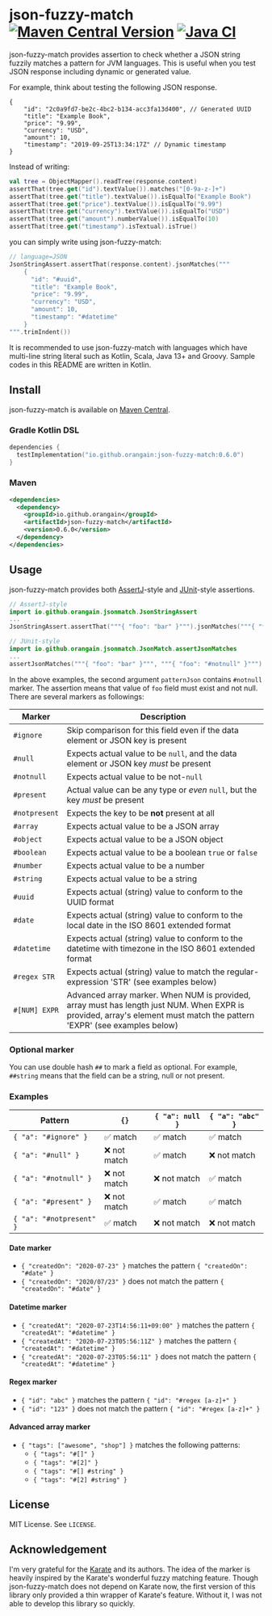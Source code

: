 # json-fuzzy-match [![Maven Central Version](https://img.shields.io/maven-central/v/io.github.orangain/json-fuzzy-match)](https://central.sonatype.com/artifact/io.github.orangain/json-fuzzy-match) [![Java CI](https://github.com/orangain/json-fuzzy-match/workflows/Java%20CI/badge.svg)](https://github.com/orangain/json-fuzzy-match/actions?query=workflow%3A%22Java+CI%22)

json-fuzzy-match provides assertion to check whether a JSON string fuzzily matches a pattern for JVM languages.
This is useful when you test JSON response including dynamic or generated value.

For example, think about testing the following JSON response.

```json5
{
    "id": "2c0a9fd7-be2c-4bc2-b134-acc3fa13d400", // Generated UUID
    "title": "Example Book",
    "price": "9.99",
    "currency": "USD",
    "amount": 10,
    "timestamp": "2019-09-25T13:34:17Z" // Dynamic timestamp
}
```

Instead of writing:

```kt
val tree = ObjectMapper().readTree(response.content)
assertThat(tree.get("id").textValue()).matches("[0-9a-z-]+")
assertThat(tree.get("title").textValue()).isEqualTo("Example Book")
assertThat(tree.get("price").textValue()).isEqualTo("9.99")
assertThat(tree.get("currency").textValue()).isEqualTo("USD")
assertThat(tree.get("amount").numberValue()).isEqualTo(10)
assertThat(tree.get("timestamp").isTextual).isTrue()
```

you can simply write using json-fuzzy-match:

```kt
// language=JSON
JsonStringAssert.assertThat(response.content).jsonMatches("""
    {
      "id": "#uuid",
      "title": "Example Book",
      "price": "9.99",
      "currency": "USD",
      "amount": 10,
      "timestamp": "#datetime"
    }
""".trimIndent())
```

It is recommended to use json-fuzzy-match with languages which have multi-line string literal such as Kotlin, Scala, Java 13+ and Groovy.
Sample codes in this README are written in Kotlin.

## Install

json-fuzzy-match is available on [Maven Central](https://central.sonatype.com/artifact/io.github.orangain/json-fuzzy-match).

### Gradle Kotlin DSL

```kts
dependencies {
  testImplementation("io.github.orangain:json-fuzzy-match:0.6.0")
}
```

### Maven

```xml
<dependencies>
  <dependency>
    <groupId>io.github.orangain</groupId>
    <artifactId>json-fuzzy-match</artifactId>
    <version>0.6.0</version>
  </dependency>
</dependencies>
```

## Usage

json-fuzzy-match provides both [AssertJ](https://joel-costigliola.github.io/assertj/)-style and [JUnit](https://junit.org/junit5/)-style assertions.

```kt
// AssertJ-style
import io.github.orangain.jsonmatch.JsonStringAssert
...
JsonStringAssert.assertThat("""{ "foo": "bar" }""").jsonMatches("""{ "foo": "#notnull" }""")
```

```kt
// JUnit-style
import io.github.orangain.jsonmatch.JsonMatch.assertJsonMatches
...
assertJsonMatches("""{ "foo": "bar" }""", """{ "foo": "#notnull" }""")
```

In the above examples, the second argument `patternJson` contains `#notnull` marker.
The assertion means that value of `foo` field must exist and not null.
There are several markers as followings:

| Marker        | Description                                                                                                                                                            |
|---------------|------------------------------------------------------------------------------------------------------------------------------------------------------------------------|
| `#ignore`     | Skip comparison for this field even if the data element or JSON key is present                                                                                         |
| `#null`       | Expects actual value to be `null`, and the data element or JSON key *must* be present                                                                                  |
| `#notnull`    | Expects actual value to be not-`null`                                                                                                                                  |
| `#present`    | Actual value can be any type or *even* `null`, but the key *must* be present                                                                                           |
| `#notpresent` | Expects the key to be **not** present at all                                                                                                                           |
| `#array`      | Expects actual value to be a JSON array                                                                                                                                |
| `#object`     | Expects actual value to be a JSON object                                                                                                                               |
| `#boolean`    | Expects actual value to be a boolean `true` or `false`                                                                                                                 |
| `#number`     | Expects actual value to be a number                                                                                                                                    |
| `#string`     | Expects actual value to be a string                                                                                                                                    |
| `#uuid`       | Expects actual (string) value to conform to the UUID format                                                                                                            |
| `#date`       | Expects actual (string) value to conform to the local date in the ISO 8601 extended format                                                                             |
| `#datetime`   | Expects actual (string) value to conform to the datetime with timezone in the ISO 8601 extended format                                                                 |
| `#regex STR`  | Expects actual (string) value to match the regular-expression 'STR' (see examples below)                                                                               |
| `#[NUM] EXPR` | Advanced array marker. When NUM is provided, array must has length just NUM. When EXPR is provided, array's element must match the pattern 'EXPR' (see examples below) |

### Optional marker

You can use double hash `##` to mark a field as optional. For example, `##string` means that the field can be a string, null or not present.

### Examples

| Pattern                  | `{}`                     | `{ "a": null }`          | `{ "a": "abc" }`         |
|--------------------------|--------------------------|--------------------------|--------------------------|
| `{ "a": "#ignore" }`     | :white_check_mark: match | :white_check_mark: match | :white_check_mark: match |
| `{ "a": "#null" }`       | :x: not match            | :white_check_mark: match | :x: not match            |
| `{ "a": "#notnull" }`    | :x: not match            | :x: not match            | :white_check_mark: match |
| `{ "a": "#present" }`    | :x: not match            | :white_check_mark: match | :white_check_mark: match |
| `{ "a": "#notpresent" }` | :white_check_mark: match | :x: not match            | :x: not match            |

#### Date marker

* `{ "createdOn": "2020-07-23" }` matches the pattern `{ "createdOn": "#date" }`
* `{ "createdOn": "2020/07/23" }` does not match the pattern `{ "createdOn": "#date" }`

#### Datetime marker

* `{ "createdAt": "2020-07-23T14:56:11+09:00" }` matches the pattern `{ "createdAt": "#datetime" }`
* `{ "createdAt": "2020-07-23T05:56:11Z" }` matches the pattern `{ "createdAt": "#datetime" }`
* `{ "createdAt": "2020-07-23T05:56:11" }` does not match the pattern `{ "createdAt": "#datetime" }`

#### Regex marker

* `{ "id": "abc" }` matches the pattern `{ "id": "#regex [a-z]+" }`
* `{ "id": "123" }` does not match the pattern `{ "id": "#regex [a-z]+" }`

#### Advanced array marker
* `{ "tags": ["awesome", "shop"] }` matches the following patterns:
  * `{ "tags": "#[]" }`
  * `{ "tags": "#[2]" }`
  * `{ "tags": "#[] #string" }`
  * `{ "tags": "#[2] #string" }`

## License

MIT License. See `LICENSE`.

## Acknowledgement

I'm very grateful for the [Karate](https://intuit.github.io/karate/) and its authors.
The idea of the marker is heavily inspired by the Karate's wonderful fuzzy matching feature.
Though json-fuzzy-match does not depend on Karate now, the first version of this library only provided a thin wrapper of Karate's feature.
Without it, I was not able to develop this library so quickly.
